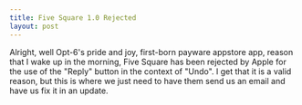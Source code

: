 ```yaml
---
title: Five Square 1.0 Rejected
layout: post
---  
```


Alright, well Opt-6's pride and joy, first-born payware appstore app, reason that I wake up in the morning, Five Square has been rejected by Apple for the use of the "Reply" button in the context of "Undo". I get that it is a valid reason, but this is where we just need to have them send us an email and have us fix it in an update.